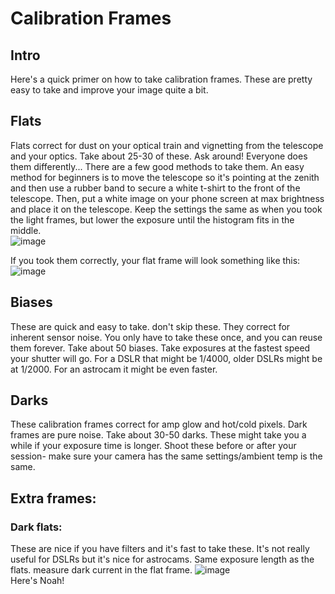 # Calibration Frames

## Intro
Here's a quick primer on how to take calibration frames. These are pretty easy to take and improve your image quite a bit.

## Flats 
Flats correct for dust on your optical train and vignetting from the telescope and your optics. 
Take about 25-30 of these. Ask around! Everyone does them differently...
There are a few good methods to take them. An easy method for beginners is to move the telescope so it's pointing at the zenith and then use a rubber band to secure a white t-shirt to the front of the telescope. Then, put a white image on your phone screen at max brightness and place it on the telescope. Keep the settings the same as when you took the light frames, but lower the exposure until the histogram fits in the middle.\
![image](https://github.com/observational-dev/oawiki/assets/31824839/8a6c365e-8ffc-4d86-b397-a845ba2f7c75)

If you took them correctly, your flat frame will look something like this:\
![image](https://github.com/observational-dev/oawiki/assets/31824839/b93ab15a-624b-4f90-9794-26e892b62d99)

## Biases
These are quick and easy to take. don't skip these. They correct for inherent sensor noise. You only have to take these once, and you can reuse them forever.
Take about 50 biases.
Take exposures at the fastest speed your shutter will go. For a DSLR that might be 1/4000, older DSLRs might be at 1/2000. For an astrocam it might be even faster.

## Darks
These calibration frames correct for amp glow and hot/cold pixels. Dark frames are pure noise.
Take about 30-50 darks. These might take you a while if your exposure time is longer.
Shoot these before or after your session- make sure your camera has the same settings/ambient temp is the same.

## Extra frames:
### Dark flats:
These are nice if you have filters and it's fast to take these. It's not really useful for DSLRs but it's nice for astrocams. Same exposure length as the flats. measure dark current in the flat frame.
![image](https://github.com/observational-dev/oawiki/assets/31824839/e21394c6-28f3-4730-ba13-dd7f69d6368f)\
Here's Noah!
